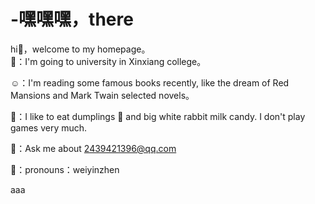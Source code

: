 # -嘿嘿嘿，there

hi👋，welcome to my homepage。     
👀：I'm going to university in Xinxiang college。

☺️：I'm reading some famous books recently, like the dream 
    of Red Mansions and Mark Twain selected novels。

🥰：I like to eat dumplings 🥟 and big white rabbit milk 
    candy. I don't play games very much.

👻：Ask me about 2439421396@qq.com

🐷：pronouns：weiyinzhen


aaa